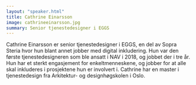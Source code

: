```yaml
---
layout: "speaker.html"
title: Cathrine Einarsson
image: cathrineeinarsson.jpg
summary: Senior tjenestedesigner i EGGS
---
```

Cathrine Einarsson er senior tjenestedesigner i EGGS, en del av Sopra Steria hvor hun blant annet jobber med digital inkludering. Hun var den første tjenestedesigneren som ble ansatt i NAV i 2018, og jobbet der i tre år. Hun har et sterkt engasjement for enkeltmenneskene, og jobber for at alle skal inkluderes i prosjektene hun er involvert i. Cathrine har en master i tjenestedesign fra Arkitektur- og designhøgskolen i Oslo. 
